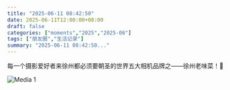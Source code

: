 ```yaml
---
title: "2025-06-11 08:42:50"
date: 2025-06-11T12:00:00+08:00
draft: false
categories: ["moments","2025","2025-06"]
tags: ["朋友圈","生活记录"]
summary: "2025-06-11 08:42:50..."
---
```


每一个摄影爱好者来徐州都必须要朝圣的世界五大相机品牌之——徐州老味菜！📸

![Media 1](/Moments/photos/2025-06-11/202506110842500.jpg)

